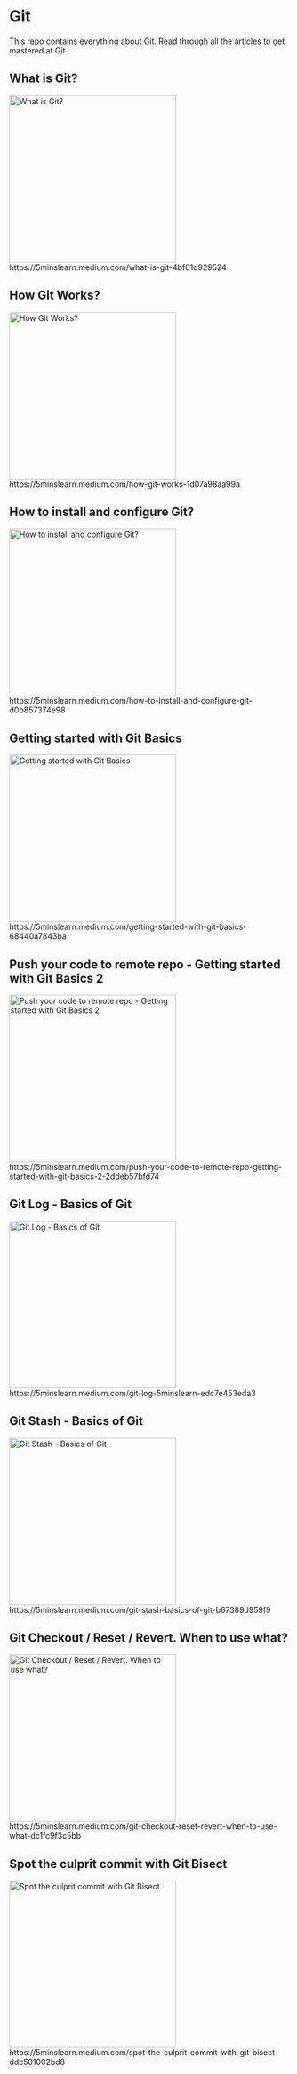 # Git
This repo contains everything about Git. Read through all the articles to get mastered at Git

## What is Git? 
<img src="https://miro.medium.com/max/1400/1*N0Rg28mkGeWX-hHqDLlUYg.png" alt="What is Git? " width="300" height="300" />
https://5minslearn.medium.com/what-is-git-4bf01d929524

## How Git Works? 
<img src="https://miro.medium.com/max/700/1*PHWX1EYUvFNoPCKqDUFFLw.png" alt="How Git Works? " width="300" height="300" />
https://5minslearn.medium.com/how-git-works-1d07a98aa99a

## How to install and configure Git? 
<img src="https://miro.medium.com/max/1400/1*L0xM9qDoZaPFUe1nj7EIXQ.png" alt="How to install and configure Git? " width="300" height="300" />
https://5minslearn.medium.com/how-to-install-and-configure-git-d0b857374e98

## Getting started with Git Basics
<img src="https://miro.medium.com/max/1400/1*EH3eYvp4Bj_9-2jqz6WAsQ.png" alt="Getting started with Git Basics" width="300" height="300" />
https://5minslearn.medium.com/getting-started-with-git-basics-68440a7843ba

## Push your code to remote repo - Getting started with Git Basics 2
<img src="https://miro.medium.com/max/1400/1*j6VpFX-7AiEeSR1sbYeCNg.png" alt="Push your code to remote repo - Getting started with Git Basics 2" width="300" height="300" />
https://5minslearn.medium.com/push-your-code-to-remote-repo-getting-started-with-git-basics-2-2ddeb57bfd74

## Git Log - Basics of Git
<img src="https://miro.medium.com/max/1400/1*5OYwLzhDXpOh29t8yD12Cw.png" alt="Git Log - Basics of Git" width="300" height="300" />
https://5minslearn.medium.com/git-log-5minslearn-edc7e453eda3

## Git Stash - Basics of Git
<img src="https://miro.medium.com/max/1400/1*HVQCPEeAFKnrZtQWx8TDUg.png" alt="Git Stash - Basics of Git" width="300" height="300" />
https://5minslearn.medium.com/git-stash-basics-of-git-b67389d959f9

## Git Checkout / Reset / Revert. When to use what? 
<img src="https://miro.medium.com/max/1400/1*YXYpVNbCUVaoR8dkP-_Mog.png" alt="Git Checkout / Reset / Revert. When to use what? " width="300" height="300" />
https://5minslearn.medium.com/git-checkout-reset-revert-when-to-use-what-dc1fc9f3c5bb

## Spot the culprit commit with Git Bisect
<img src="https://miro.medium.com/max/1400/0*XdpkgAGziIz_XW2g.png" alt="Spot the culprit commit with Git Bisect" width="300" height="300" />
https://5minslearn.medium.com/spot-the-culprit-commit-with-git-bisect-ddc501002bd8
